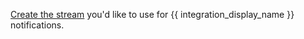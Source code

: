 [Create the stream](/help/create-a-channel) you'd like to use for
{{ integration_display_name }} notifications.
